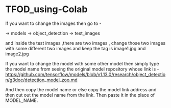 # TFOD_using-Colab




If you want to change the images then go to -

->  models
-> object_detection
-> test_images

and inside the test images ,there are two images , change those two images with some different two images and keep the tag is image1.jpg and image2.jpg

If you want to change the model with some other model then simply type the model name from seeing the original model repository whose link is -
https://github.com/tensorflow/models/blob/v1.13.0/research/object_detection/g3doc/detection_model_zoo.md

And then copy the model name or else copy the model link address and then cut out the model name from the link.
Then paste it in the place of MODEL_NAME.


